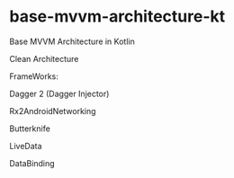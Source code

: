 # base-mvvm-architecture-kt

Base MVVM Architecture in Kotlin

Clean Architecture

FrameWorks:

Dagger 2 (Dagger Injector)

Rx2AndroidNetworking

Butterknife

LiveData

DataBinding
